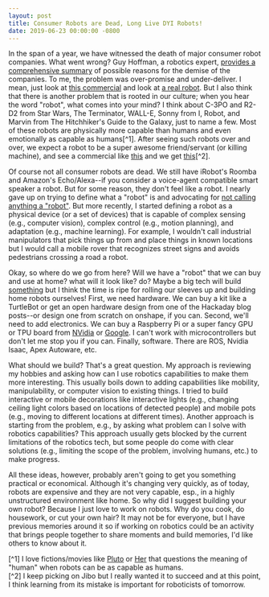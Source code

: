 ```yaml
---
layout: post
title: Consumer Robots are Dead, Long Live DYI Robots!
date: 2019-06-23 00:00:00 -0800
---
```


In the span of a year, we have witnessed the death of major consumer robot companies.
What went wrong?
Guy Hoffman, a robotics expert, [provides a comprehensive summary](https://spectrum.ieee.org/anki-jibo-and-kuri-what-we-can-learn-from-social-robotics-failures) of possible reasons for the demise of the companies.
To me, the problem was over-promise and under-deliver.
I mean, just look at [this commercial](https://youtu.be/H0h20jRA5M0) and look at [a real robot](https://youtu.be/xmntMiJ5zKs).
But I also think that there is another problem that is rooted in our culture; when you hear the word "robot", what comes into your mind?
I think about C-3PO and R2-D2 from Star Wars, The Terminator, WALL-E, Sonny from I, Robot, and Marvin from The Hitchhiker's Guide to the Galaxy, just to name a few.
Most of these robots are physically more capable than humans  and even emotionally as capable as humans[^1].
After seeing such robots over and over, we expect a robot to be a super awesome friend/servant (or killing machine), and see a commercial like [this](https://youtu.be/H0h20jRA5M0) and we get [this](https://youtu.be/xmntMiJ5zKs)[^2].

Of course not all consumer robots are dead.
We still have iRobot's Roomba and Amazon's Echo/Alexa--if you consider a voice-agent compatible smart speaker a robot.
But for some reason, they don't feel like a robot.
I nearly gave up on trying to define what a "robot" is and advocating for [not calling anything a "robot"](https://twitter.com/mjyc_/status/1300898349529182208).
But more recently, I started defining a robot as a physical device (or a set of devices) that is capable of complex sensing (e.g., computer vision), complex control (e.g., motion planning), and adaptation (e.g., machine learning).
For example, I wouldn't call industrial manipulators that pick things up from and place things in known locations but I would call a mobile rover that recognizes street signs and avoids pedestrians crossing a road a robot.

Okay, so where do we go from here?
Will we have a "robot" that we can buy and use at home? what will it look like? do?
Maybe a big tech will build [something](https://a.co/d/4gg8P7E) but I think the time is ripe for rolling our sleeves up and building home robots ourselves!
First, we need hardware.
We can buy a kit like a TurtleBot or get an open hardware design from one of the Hackaday blog posts--or design one from scratch on onshape, if you can.
Second, we'll need to add electronics.
We can buy a Raspberry Pi or a super fancy GPU or TPU board from [NVidia](https://developer.nvidia.com/embedded/jetson-nano) or [Google](https://coral.ai).
I can't work with microcontrollers but don't let me stop you if you can.
Finally, software.
There are ROS, Nvidia Isaac, Apex Autoware, etc.

What should we build?
That's a great question.
My approach is reviewing my hobbies and asking how can I use robotics capabilities to make them more interesting.
This usually boils down to adding capabilities like mobility, manipulability, or computer vision to existing things. I tried to build interactive or mobile decorations like interactive lights (e.g., changing ceiling light colors based on locations of detected people) and mobile pots (e.g., moving to different locations at different times).
Another approach is starting from the problem, e.g., by asking what problem can I solve with robotics capabilities?
This approach usually gets blocked by the current limitations of the robotics tech, but some people do come with clear solutions (e.g., limiting the scope of the problem, involving humans, etc.) to make progress.

All these ideas, however, probably aren't going to get you something practical or economical.
Although it's changing very quickly, as of today, robots are expensive and they are not very capable, esp., in a highly unstructured environment like home.
So why did I suggest building your own robot?
Because I just love to work on robots.
Why do you cook, do housework, or cut your own hair?
It may not be for everyone, but I have previous memories around it so if working on robotics could be an activity that brings people together to share moments and build memories, I'd like others to know about it.

[^1] I love fictions/movies like [Pluto](https://en.wikipedia.org/wiki/Pluto_(manga)) or [Her](https://en.wikipedia.org/wiki/Her_(film)) that questions the meaning of "human" when robots can be as capable as humans.<br>
[^2] I keep picking on Jibo but I really wanted it to succeed and at this point, I think learning from its mistake is important for roboticists of tomorrow.
